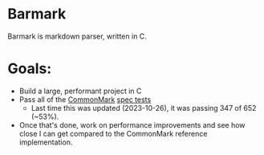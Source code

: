 # Barmark

Barmark is markdown parser, written in C.

# Goals:
- Build a large, performant project in C
- Pass all of the [CommonMark](https://commonmark.org/) [spec tests](https://spec.commonmark.org/0.30/)
  - Last time this was updated (2023-10-26), it was passing 347 of 652 (~53%).
- Once that's done, work on performance improvements and see how close I can get compared to the CommonMark reference implementation.